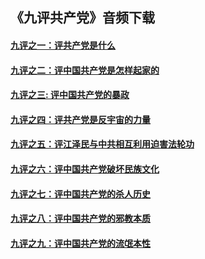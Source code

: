 ## 《九评共产党》音频下载 

#### [九评之一：评共产党是什么](9ping1-16k.mp3?raw=true)
#### [九评之二：评中国共产党是怎样起家的](9ping2-16k.mp3?raw=true)
#### [九评之三: 评中国共产党的暴政](9ping3-16k.mp3?raw=true)
#### [九评之四：评共产党是反宇宙的力量](9ping4-16k.mp3?raw=true)
#### [九评之五：评江泽民与中共相互利用迫害法轮功](9ping5-16k.mp3?raw=true)
#### [九评之六：评中国共产党破坏民族文化](9ping6-16k.mp3?raw=true)
#### [九评之七：评中国共产党的杀人历史](9ping7-16k.mp3?raw=true)
#### [九评之八：评中国共产党的邪教本质](9ping8-16k.mp3?raw=true)
#### [九评之九：评中国共产党的流氓本性](9ping9-16k.mp3?raw=true)

